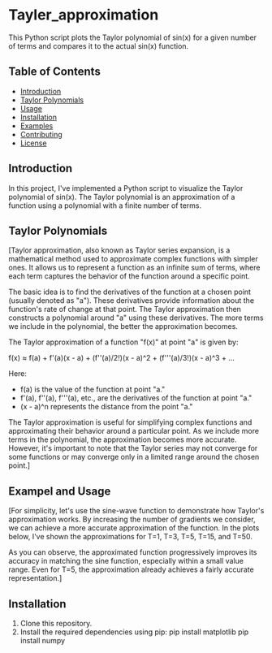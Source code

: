 # Tayler_approximation

This Python script plots the Taylor polynomial of sin(x) for a given number of terms and compares it to the actual sin(x) function.

## Table of Contents

- [Introduction](#introduction)
- [Taylor Polynomials](#taylor-polynomials)
- [Usage](#usage)
- [Installation](#installation)
- [Examples](#examples)
- [Contributing](#contributing)
- [License](#license)

## Introduction

In this project, I've implemented a Python script to visualize the Taylor polynomial of sin(x). The Taylor polynomial is an approximation of a function using a polynomial with a finite number of terms.

## Taylor Polynomials

[Taylor approximation, also known as Taylor series expansion, is a mathematical method used to approximate complex functions with simpler ones. It allows us to represent a function as an infinite sum of terms, where each term captures the behavior of the function around a specific point.

The basic idea is to find the derivatives of the function at a chosen point (usually denoted as "a"). These derivatives provide information about the function's rate of change at that point. The Taylor approximation then constructs a polynomial around "a" using these derivatives. The more terms we include in the polynomial, the better the approximation becomes.

The Taylor approximation of a function "f(x)" at point "a" is given by:

f(x) ≈ f(a) + f'(a)(x - a) + (f''(a)/2!)(x - a)^2 + (f'''(a)/3!)(x - a)^3 + ...

Here:
- f(a) is the value of the function at point "a."
- f'(a), f''(a), f'''(a), etc., are the derivatives of the function at point "a."
- (x - a)^n represents the distance from the point "a."

The Taylor approximation is useful for simplifying complex functions and approximating their behavior around a particular point. As we include more terms in the polynomial, the approximation becomes more accurate. However, it's important to note that the Taylor series may not converge for some functions or may converge only in a limited range around the chosen point.]

## Exampel and Usage

[For simplicity, let's use the sine-wave function to demonstrate how Taylor's approximation works. By increasing the number of gradients we consider, we can achieve a more accurate approximation of the function. In the plots below, I've shown the approximations for T=1, T=3, T=5, T=15, and T=50.

As you can observe, the approximated function progressively improves its accuracy in matching the sine function, especially within a small value range. Even for T=5, the approximation already achieves a fairly accurate representation.]

## Installation

1. Clone this repository.
2. Install the required dependencies using pip:
    pip install matplotlib
    pip install numpy 


